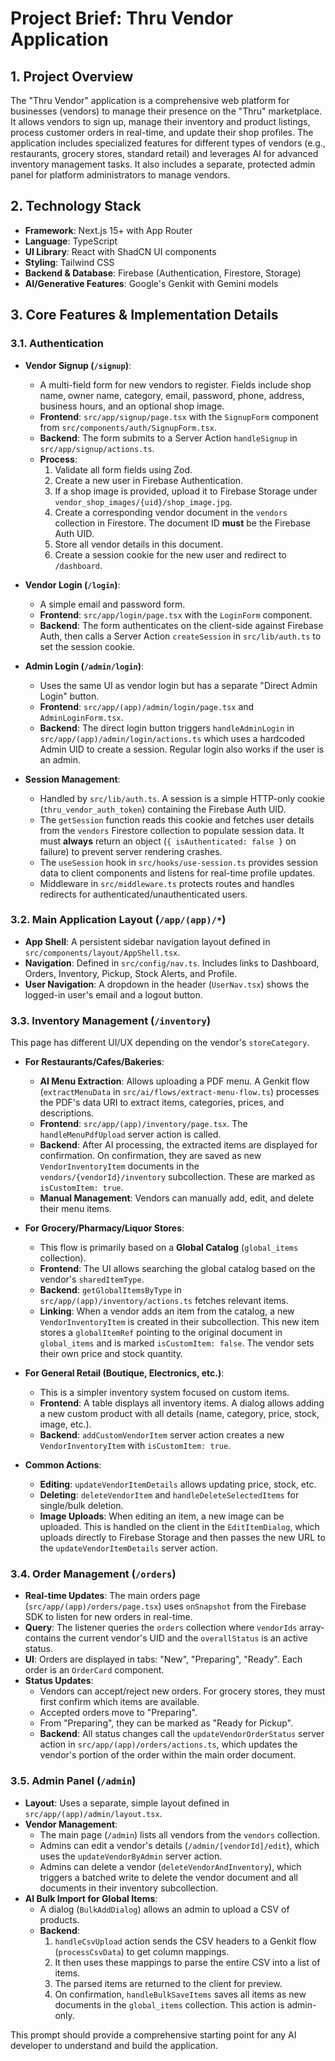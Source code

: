 
# Project Brief: Thru Vendor Application

## 1. Project Overview

The "Thru Vendor" application is a comprehensive web platform for businesses (vendors) to manage their presence on the "Thru" marketplace. It allows vendors to sign up, manage their inventory and product listings, process customer orders in real-time, and update their shop profiles. The application includes specialized features for different types of vendors (e.g., restaurants, grocery stores, standard retail) and leverages AI for advanced inventory management tasks. It also includes a separate, protected admin panel for platform administrators to manage vendors.

## 2. Technology Stack

*   **Framework**: Next.js 15+ with App Router
*   **Language**: TypeScript
*   **UI Library**: React with ShadCN UI components
*   **Styling**: Tailwind CSS
*   **Backend & Database**: Firebase (Authentication, Firestore, Storage)
*   **AI/Generative Features**: Google's Genkit with Gemini models

## 3. Core Features & Implementation Details

### 3.1. Authentication

*   **Vendor Signup (`/signup`)**:
    *   A multi-field form for new vendors to register. Fields include shop name, owner name, category, email, password, phone, address, business hours, and an optional shop image.
    *   **Frontend**: `src/app/signup/page.tsx` with the `SignupForm` component from `src/components/auth/SignupForm.tsx`.
    *   **Backend**: The form submits to a Server Action `handleSignup` in `src/app/signup/actions.ts`.
    *   **Process**:
        1.  Validate all form fields using Zod.
        2.  Create a new user in Firebase Authentication.
        3.  If a shop image is provided, upload it to Firebase Storage under `vendor_shop_images/{uid}/shop_image.jpg`.
        4.  Create a corresponding vendor document in the `vendors` collection in Firestore. The document ID **must** be the Firebase Auth UID.
        5.  Store all vendor details in this document.
        6.  Create a session cookie for the new user and redirect to `/dashboard`.

*   **Vendor Login (`/login`)**:
    *   A simple email and password form.
    *   **Frontend**: `src/app/login/page.tsx` with the `LoginForm` component.
    *   **Backend**: The form authenticates on the client-side against Firebase Auth, then calls a Server Action `createSession` in `src/lib/auth.ts` to set the session cookie.

*   **Admin Login (`/admin/login`)**:
    *   Uses the same UI as vendor login but has a separate "Direct Admin Login" button.
    *   **Frontend**: `src/app/(app)/admin/login/page.tsx` and `AdminLoginForm.tsx`.
    *   **Backend**: The direct login button triggers `handleAdminLogin` in `src/app/(app)/admin/login/actions.ts` which uses a hardcoded Admin UID to create a session. Regular login also works if the user is an admin.

*   **Session Management**:
    *   Handled by `src/lib/auth.ts`. A session is a simple HTTP-only cookie (`thru_vendor_auth_token`) containing the Firebase Auth UID.
    *   The `getSession` function reads this cookie and fetches user details from the `vendors` Firestore collection to populate session data. It must **always** return an object (`{ isAuthenticated: false }` on failure) to prevent server rendering crashes.
    *   The `useSession` hook in `src/hooks/use-session.ts` provides session data to client components and listens for real-time profile updates.
    *   Middleware in `src/middleware.ts` protects routes and handles redirects for authenticated/unauthenticated users.

### 3.2. Main Application Layout (`/app/(app)/*`)

*   **App Shell**: A persistent sidebar navigation layout defined in `src/components/layout/AppShell.tsx`.
*   **Navigation**: Defined in `src/config/nav.ts`. Includes links to Dashboard, Orders, Inventory, Pickup, Stock Alerts, and Profile.
*   **User Navigation**: A dropdown in the header (`UserNav.tsx`) shows the logged-in user's email and a logout button.

### 3.3. Inventory Management (`/inventory`)

This page has different UI/UX depending on the vendor's `storeCategory`.

*   **For Restaurants/Cafes/Bakeries**:
    *   **AI Menu Extraction**: Allows uploading a PDF menu. A Genkit flow (`extractMenuData` in `src/ai/flows/extract-menu-flow.ts`) processes the PDF's data URI to extract items, categories, prices, and descriptions.
    *   **Frontend**: `src/app/(app)/inventory/page.tsx`. The `handleMenuPdfUpload` server action is called.
    *   **Backend**: After AI processing, the extracted items are displayed for confirmation. On confirmation, they are saved as new `VendorInventoryItem` documents in the `vendors/{vendorId}/inventory` subcollection. These are marked as `isCustomItem: true`.
    *   **Manual Management**: Vendors can manually add, edit, and delete their menu items.

*   **For Grocery/Pharmacy/Liquor Stores**:
    *   This flow is primarily based on a **Global Catalog** (`global_items` collection).
    *   **Frontend**: The UI allows searching the global catalog based on the vendor's `sharedItemType`.
    *   **Backend**: `getGlobalItemsByType` in `src/app/(app)/inventory/actions.ts` fetches relevant items.
    *   **Linking**: When a vendor adds an item from the catalog, a new `VendorInventoryItem` is created in their subcollection. This new item stores a `globalItemRef` pointing to the original document in `global_items` and is marked `isCustomItem: false`. The vendor sets their own price and stock quantity.

*   **For General Retail (Boutique, Electronics, etc.)**:
    *   This is a simpler inventory system focused on custom items.
    *   **Frontend**: A table displays all inventory items. A dialog allows adding a new custom product with all details (name, category, price, stock, image, etc.).
    *   **Backend**: `addCustomVendorItem` server action creates a new `VendorInventoryItem` with `isCustomItem: true`.

*   **Common Actions**:
    *   **Editing**: `updateVendorItemDetails` allows updating price, stock, etc.
    *   **Deleting**: `deleteVendorItem` and `handleDeleteSelectedItems` for single/bulk deletion.
    *   **Image Uploads**: When editing an item, a new image can be uploaded. This is handled on the client in the `EditItemDialog`, which uploads directly to Firebase Storage and then passes the new URL to the `updateVendorItemDetails` server action.

### 3.4. Order Management (`/orders`)

*   **Real-time Updates**: The main orders page (`src/app/(app)/orders/page.tsx`) uses `onSnapshot` from the Firebase SDK to listen for new orders in real-time.
*   **Query**: The listener queries the `orders` collection where `vendorIds` array-contains the current vendor's UID and the `overallStatus` is an active status.
*   **UI**: Orders are displayed in tabs: "New", "Preparing", "Ready". Each order is an `OrderCard` component.
*   **Status Updates**:
    *   Vendors can accept/reject new orders. For grocery stores, they must first confirm which items are available.
    *   Accepted orders move to "Preparing".
    *   From "Preparing", they can be marked as "Ready for Pickup".
    *   **Backend**: All status changes call the `updateVendorOrderStatus` server action in `src/app/(app)/orders/actions.ts`, which updates the vendor's portion of the order within the main order document.

### 3.5. Admin Panel (`/admin`)

*   **Layout**: Uses a separate, simple layout defined in `src/app/(app)/admin/layout.tsx`.
*   **Vendor Management**:
    *   The main page (`/admin`) lists all vendors from the `vendors` collection.
    *   Admins can edit a vendor's details (`/admin/[vendorId]/edit`), which uses the `updateVendorByAdmin` server action.
    *   Admins can delete a vendor (`deleteVendorAndInventory`), which triggers a batched write to delete the vendor document and all documents in their inventory subcollection.
*   **AI Bulk Import for Global Items**:
    *   A dialog (`BulkAddDialog`) allows an admin to upload a CSV of products.
    *   **Backend**:
        1.  `handleCsvUpload` action sends the CSV headers to a Genkit flow (`processCsvData`) to get column mappings.
        2.  It then uses these mappings to parse the entire CSV into a list of items.
        3.  The parsed items are returned to the client for preview.
        4.  On confirmation, `handleBulkSaveItems` saves all items as new documents in the `global_items` collection. This action is admin-only.

This prompt should provide a comprehensive starting point for any AI developer to understand and build the application.
